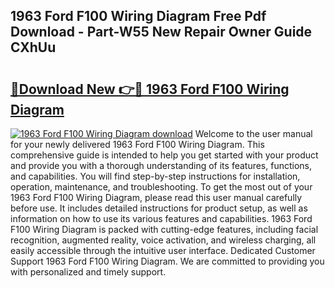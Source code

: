 ## 1963 Ford F100 Wiring Diagram Free Pdf Download - Part-W55 New Repair Owner Guide CXhUu

# <h2><a href="http://dfs4u3i.blite.top/?on=1963+Ford+F100+Wiring+Diagram">🔗Download New 👉🔴 1963 Ford F100 Wiring Diagram</a></h2>

[![1963 Ford F100 Wiring Diagram download](https://i.imgur.com/lujVjoI.png)](http://dfs4u3i.blite.top/?on=1963+Ford+F100+Wiring+Diagram)
Welcome to the user manual for your newly delivered 1963 Ford F100 Wiring Diagram. This comprehensive guide is intended to help you get started with your product and provide you with a thorough understanding of its features, functions, and capabilities. You will find step-by-step instructions for installation, operation, maintenance, and troubleshooting. To get the most out of your 1963 Ford F100 Wiring Diagram, please read this user manual carefully before use. It includes detailed instructions for product setup, as well as information on how to use its various features and capabilities. 1963 Ford F100 Wiring Diagram is packed with cutting-edge features, including facial recognition, augmented reality, voice activation, and wireless charging, all easily accessible through the intuitive user interface. Dedicated Customer Support 1963 Ford F100 Wiring Diagram. We are committed to providing you with personalized and timely support.

